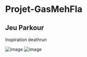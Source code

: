 # Projet-GasMehFla
## Jeu Parkour
Inspiration deathrun

![image](https://github.com/user-attachments/assets/a7cbc8a7-4b1f-4036-b4ba-4f134ee16650)
![image](https://github.com/user-attachments/assets/8f0bdb52-752c-4dd9-9bff-cd32274def96)
